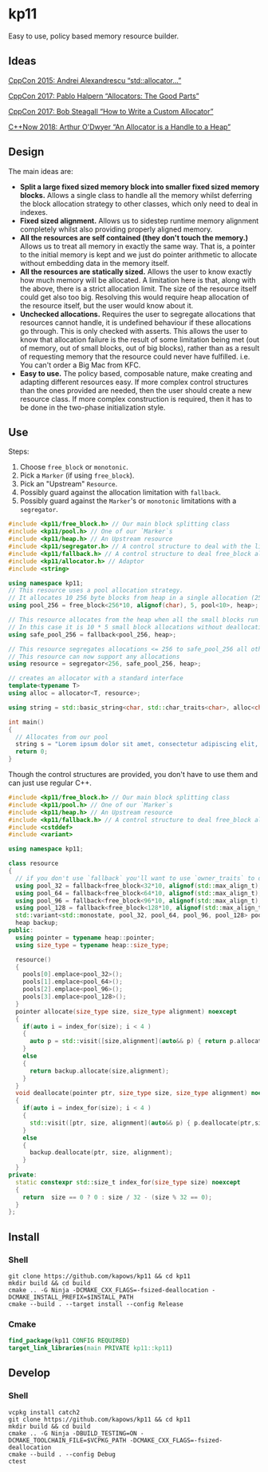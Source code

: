 # kp11

Easy to use, policy based memory resource builder.

## Ideas

[CppCon 2015: Andrei Alexandrescu “std::allocator...”](https://www.youtube.com/watch?v=LIb3L4vKZ7U)

[CppCon 2017: Pablo Halpern “Allocators: The Good Parts”](https://www.youtube.com/watch?v=v3dz-AKOVL8)

[CppCon 2017: Bob Steagall “How to Write a Custom Allocator”](https://www.youtube.com/watch?v=kSWfushlvB8)

[C++Now 2018: Arthur O'Dwyer “An Allocator is a Handle to a Heap”](https://www.youtube.com/watch?v=0MdSJsCTRkY)

## Design

The main ideas are:

* **Split a large fixed sized memory block into smaller fixed sized memory blocks.**
Allows a single class to handle all the memory whilst deferring the block allocation strategy to other classes, which only need to deal in indexes.
* **Fixed sized alignment.**
Allows us to sidestep runtime memory alignment completely whilst also providing properly aligned memory.
* **All the resources are self contained (they don't touch the memory.)**
Allows us to treat all memory in exactly the same way. That is, a pointer to the initial memory is 
kept and we just do pointer arithmetic to allocate without embedding data in the memory itself.
* **All the resources are statically sized.**
Allows the user to know exactly how much memory will be allocated.
A limitation here is that, along with the above, there is a strict allocation limit.
The size of the resource itself could get also too big.
Resolving this would require heap allocation of the resource itself, but the user would know about it.
* **Unchecked allocations.**
Requires the user to segregate allocations that resources cannot handle, it is undefined behaviour if these allocations go through.
This is only checked with asserts.
This allows the user to know that allocation failure is the result of some limitation being met (out of memory, out of small blocks, out of big blocks), rather than as a result of requesting memory that the resource could never have fulfilled.
i.e. You can't order a Big Mac from KFC.
* **Easy to use.**
The policy based, composable nature, make creating and adapting different resources easy.
If more complex control structures than the ones provided are needed, then the user should create a new resource class.
If more complex construction is required, then it has to be done in the two-phase initialization style.

## Use

Steps:
1. Choose `free_block` or `monotonic`. 
2. Pick a `Marker` (if using `free_block`).
3. Pick an "Upstream" `Resource`.
4. Possibly guard against the allocation limitation with `fallback`.
5. Possibly guard against the `Marker`'s or `monotonic` limitations with a `segregator`.

```cpp
#include <kp11/free_block.h> // Our main block splitting class
#include <kp11/pool.h> // One of our `Marker`s
#include <kp11/heap.h> // An Upstream resource
#include <kp11/segregator.h> // A control structure to deal with the limitations of the pool 
#include <kp11/fallback.h> // A control structure to deal free_block allocation limitations
#include <kp11/allocator.h> // Adaptor
#include <string>

using namespace kp11;
// This resource uses a pool allocation strategy.
// It allocates 10 256 byte blocks from heap in a single allocation (2560 bytes) (up to 5 times).
using pool_256 = free_block<256*10, alignof(char), 5, pool<10>, heap>;

// This resource allocates from the heap when all the small blocks run out.
// In this case it is 10 * 5 small block allocations without deallocations.
using safe_pool_256 = fallback<pool_256, heap>;

// This resource segregates allocations <= 256 to safe_pool_256 all others go to heap.
// This resource can now support any allocations
using resource = segregator<256, safe_pool_256, heap>;

// creates an allocator with a standard interface
template<typename T>
using alloc = allocator<T, resource>;

using string = std::basic_string<char, std::char_traits<char>, alloc<char>>;

int main()
{
  // Allocates from our pool
  string s = "Lorem ipsum dolor sit amet, consectetur adipiscing elit, sed do eiusmod tempor incididunt ut labore et dolore magna aliqua."
  return 0;
}
```

Though the control structures are provided, you don't have to use them and can just use regular C++.

```cpp
#include <kp11/free_block.h> // Our main block splitting class
#include <kp11/pool.h> // One of our `Marker`s
#include <kp11/heap.h> // An Upstream resource
#include <kp11/fallback.h> // A control structure to deal free_block allocation limitations
#include <cstddef>
#include <variant>

using namespace kp11;

class resource 
{
  // if you don't use `fallback` you'll want to use `owner_traits` to deal with ownership.
  using pool_32 = fallback<free_block<32*10, alignof(std::max_align_t), 10, pool<10>, heap>,heap>;
  using pool_64 = fallback<free_block<64*10, alignof(std::max_align_t), 10, pool<10>, heap>,heap>;
  using pool_96 = fallback<free_block<96*10, alignof(std::max_align_t), 10, pool<10>, heap>,heap>;
  using pool_128 = fallback<free_block<128*10, alignof(std::max_align_t), 5, pool<10>, heap>,heap>;
  std::variant<std::monostate, pool_32, pool_64, pool_96, pool_128> pools[4]; 
  heap backup;
public:
  using pointer = typename heap::pointer;
  using size_type = typename heap::size_type;

  resource()
  {
    pools[0].emplace<pool_32>();
    pools[1].emplace<pool_64>();
    pools[2].emplace<pool_96>();
    pools[3].emplace<pool_128>();
  }
  pointer allocate(size_type size, size_type alignment) noexcept
  {
    if(auto i = index_for(size); i < 4 )
    {
      auto p = std::visit([size,alignment](auto&& p) { return p.allocate(size,alignment);}, pools[size / 32]);
    }
    else
    {
      return backup.allocate(size,alignment);
    }
  }
  void deallocate(pointer ptr, size_type size, size_type alignment) noexcept
  {
    if(auto i = index_for(size); i < 4 )
    {
      std::visit([ptr, size, alignment](auto&& p) { p.deallocate(ptr,size,alignment);}, pools[size / 32]);
    }
    else
    {
      backup.deallocate(ptr, size, alignment);
    }
  }
private:
  static constexpr std::size_t index_for(size_type size) noexcept
  {
    return  size == 0 ? 0 : size / 32 - (size % 32 == 0);
  }
};
```

## Install

### Shell

```Shell
git clone https://github.com/kapows/kp11 && cd kp11
mkdir build && cd build
cmake .. -G Ninja -DCMAKE_CXX_FLAGS=-fsized-deallocation -DCMAKE_INSTALL_PREFIX=$INSTALL_PATH
cmake --build . --target install --config Release
```

### Cmake

```Cmake
find_package(kp11 CONFIG REQUIRED)
target_link_libraries(main PRIVATE kp11::kp11)
```

## Develop

### Shell

```Shell
vcpkg install catch2
git clone https://github.com/kapows/kp11 && cd kp11
mkdir build && cd build
cmake .. -G Ninja -DBUILD_TESTING=ON -DCMAKE_TOOLCHAIN_FILE=$VCPKG_PATH -DCMAKE_CXX_FLAGS=-fsized-deallocation
cmake --build . --config Debug
ctest
```